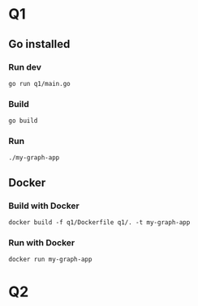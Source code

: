 
# Q1

## Go installed

### Run dev

`go run q1/main.go`

### Build

`go build`

### Run

`./my-graph-app`

## Docker

### Build with Docker

`docker build -f q1/Dockerfile q1/. -t my-graph-app`

### Run with Docker

`docker run my-graph-app`

# Q2

